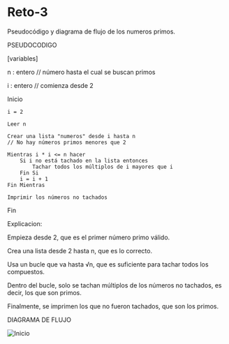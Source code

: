 # Reto-3
Pseudocódigo y diagrama de flujo de los numeros primos.

PSEUDOCODIGO

[variables]

n : entero     // número hasta el cual se buscan primos

i : entero     // comienza desde 2

Inicio

    i = 2 
    
    Leer n

    Crear una lista "numeros" desde i hasta n
    // No hay números primos menores que 2

    Mientras i * i <= n hacer
        Si i no está tachado en la lista entonces
            Tachar todos los múltiplos de i mayores que i
        Fin Si
        i = i + 1
    Fin Mientras

    Imprimir los números no tachados

Fin

Explicacion:

Empieza desde 2, que es el primer número primo válido.

Crea una lista desde 2 hasta n, que es lo correcto.

Usa un bucle que va hasta √n, que es suficiente para tachar todos los compuestos.

Dentro del bucle, solo se tachan múltiplos de los números no tachados, es decir, los que son primos.

Finalmente, se imprimen los que no fueron tachados, que son los primos.



DIAGRAMA DE FLUJO 


![Inicio](https://github.com/user-attachments/assets/36be81e4-4d9e-47dd-b934-9bc54b03436a)


